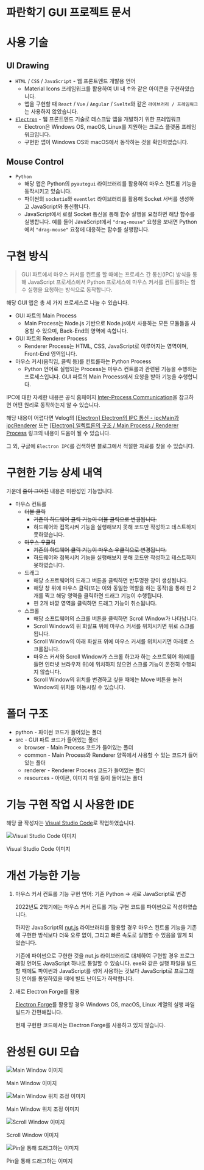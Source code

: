 # 파란학기 GUI 프로젝트 문서

# 사용 기술

## UI Drawing

- `HTML` / `CSS` / `JavaScript` - 웹 프론트엔드 개발용 언어
    - Material Icons 프레임워크를 활용하여 UI 내 ↑와 같은 아이콘을 구현하였습니다.
    - 앱을 구현할 때 `React` / `Vue` / `Angular` / `Svelte`와 같은 `라이브러리 / 프레임워크`는 사용하지 않았습니다.
- [`Electron`](https://www.electronjs.org) - 웹 프론트엔드 기술로 데스크탑 앱을 개발하기 위한 프레임워크
    - Electron은 Windows OS, macOS, Linux를 지원하는 크로스 플랫폼 프레임워크입니다.
    - 구현한 앱이 Windows OS와 macOS에서 동작하는 것을 확인하였습니다.

## Mouse Control

- `Python`
    - 해당 앱은 Python의 `pyautogui` 라이브러리를 활용하여 마우스 컨트롤 기능을 동작시키고 있습니다.
    - 파이썬의 `socketio`와 `eventlet` 라이브러리를 활용해 Socket 서버를 생성하고 JavaScript와 통신합니다.
    - JavaScript에서 로컬 Socket 통신을 통해 함수 실행을 요청하면 해당 함수를 실행합니다. 예를 들어 JavaScript에서 `"drag-mouse"` 요청을 보내면 Python에서 `"drag-mouse"` 요청에 대응하는 함수를 실행합니다.

# 구현 방식

> GUI 파트에서 마우스 커서를 컨트롤 할 때에는 프로세스 간 통신(IPC) 방식을 통해 JavaScript 프로세스에서 Python 프로세스에 마우스 커서를 컨트롤하는 함수 실행을 요청하는 방식으로 동작합니다.

해당 GUI 앱은 총 세 가지 프로세스로 나눌 수 있습니다.

- GUI 파트의 Main Process
    - Main Process는 Node.js 기반으로 Node.js에서 사용하는 모든 모듈들을 사용할 수 있으며, Back-End의 영역에 속합니다.
- GUI 파트의 Renderer Process
    - Renderer Process는 HTML, CSS, JavaScript로 이루어지는 영역이며, Front-End 영역입니다.
- 마우스 커서(움직임, 클릭 등)를 컨트롤하는 Python Process
    - Python 언어로 실행되는 Process는 마우스 컨트롤과 관련된 기능을 수행하는 프로세스입니다. GUI 파트의 Main Process에서 요청을 받아 기능을 수행합니다.

IPC에 대한 자세한 내용은 공식 홈페이지 [Inter-Process Communication](https://www.electronjs.org/docs/latest/tutorial/ipc)을 참고하면 어떤 원리로 동작하는지 알 수 있습니다.

해당 내용이 어렵다면 Velog의 [[Electron] Electron의 IPC 통신 - ipcMain과 ipcRenderer](https://velog.io/@minidoo/Electron-Electron%EC%9D%98-IPC-%ED%86%B5%EC%8B%A0-ipcMain%EA%B3%BC-ipcRenderer) 또는 [[Electron] 일렉트론의 구조 / Main Process / Renderer Process](https://lifeinprogram.tistory.com/4) 링크의 내용이 도움이 될 수 있습니다.

그 외, 구글에 `Electron IPC`를 검색하면 블로그에서 적절한 자료를 찾을 수 있습니다.

# 구현한 기능 상세 내역

가운데 ~~줄이 그어진~~ 내용은 미완성인 기능입니다.

- 마우스 컨트롤
    - ~~더블 클릭~~
        - ~~기존의 하드웨어 클릭 기능이 더블 클릭으로 변경됩니다.~~
        - 하드웨어와 접목시켜 기능을 실행해보지 못해 코드만 작성하고 테스트하지 못하였습니다.
    - ~~마우스 우클릭~~
        - ~~기존의 하드웨어 클릭 기능이 마우스 우클릭으로 변경됩니다.~~
        - 하드웨어와 접목시켜 기능을 실행해보지 못해 코드만 작성하고 테스트하지 못하였습니다.
    - 드래그
        - 해당 소프트웨어의 드래그 버튼을 클릭하면 반투명한 창이 생성됩니다.
        - 해당 창 위에 마우스 클릭(또는 이와 동일한 역할을 하는 동작)을 통해 핀 2개를 찍고 해당 영역을 클릭하면 드래그 기능이 수행됩니다.
        - 핀 2개 바깥 영역을 클릭하면 드래그 기능이 취소됩니다.
    - 스크롤
        - 해당 소프트웨어의 스크롤 버튼을 클릭하면 Scroll Window가 나타납니다.
        - Scroll Window의 위 화살표 위에 마우스 커서를 위치시키면 위로 스크롤됩니다.
        - Scroll Window의 아래 화살표 위에 마우스 커서를 위치시키면 아래로 스크롤됩니다.
        - 마우스 커서와 Scroll Window가 스크롤 하고자 하는 소프트웨어 위(예를 들면 인터넷 브라우저 위)에 위치하지 않으면 스크롤 기능이 온전히 수행되지 않습니다.
        - Scroll Window의 위치를 변경하고 싶을 때에는 Move 버튼을 눌러 Window의 위치를 이동시킬 수 있습니다.

# 폴더 구조

- python - 파이썬 코드가 들어있는 폴더
- src - GUI 파트 코드가 들어있는 폴더
    - browser - Main Process 코드가 들어있는 폴더
    - common - Main Process와 Renderer 양쪽에서 사용할 수 있는 코드가 들어있는 폴더
    - renderer - Renderer Process 코드가 들어있는 폴더
    - resources - 아이콘, 이미지 파일 등이 들어있는 폴더

# 기능 구현 작업 시 사용한 IDE

해당 글 작성자는 [Visual Studio Code](https://code.visualstudio.com)로 작업하였습니다.

![Visual Studio Code 이미지](VSCode.png)

Visual Studio Code 이미지

# 개선 가능한 기능
1. 마우스 커서 컨트롤 기능 구현 언어: 기존 Python -> 새로 JavaScript로 변경

    2022년도 2학기에는 마우스 커서 컨트롤 기능 구현 코드를 파이썬으로 작성하였습니다. 
    
    하지만 JavaScript의 [nut.js](https://nutjs.dev/API/mouse) 라이브러리를 활용할 경우 마우스 컨트롤 기능을 기존에 구현한 방식보다 더욱 오류 없이, 그리고 빠른 속도로 실행할 수 있음을 알게 되었습니다.
    
    기존에 파이썬으로 구현한 것을 nut.js 라이브러리로 대체하여 구현할 경우 프로그래밍 언어도 JavaScript 하나로 통일할 수 있습니다. exe와 같은 실행 파일을 빌드할 때에도 파이썬과 JavaScript를 섞어 사용하는 것보다 JavaScript로 프로그래밍 언어를 통일하였을 때에 빌드 난이도가 하락합니다.

2. 새로 Electron Forge를 활용
    
    [Electron Forge](https://www.electronforge.io/import-existing-project)를 활용할 경우 Windows OS, macOS, Linux 계열의 실행 파일 빌드가 간편해집니다.

    현재 구현한 코드에서는 Electron Forge를 사용하고 있지 않습니다.

# 완성된 GUI 모습

![Main Window 이미지](main_window.png)

Main Window 이미지

![Main Window 위치 조정 이미지](main_window_move.png)

Main Window 위치 조정 이미지

![Scroll Window 이미지](scroll_window.png)

Scroll Window 이미지

![Pin을 통해 드래그하는 이미지](pin_window.png)

Pin을 통해 드래그하는 이미지